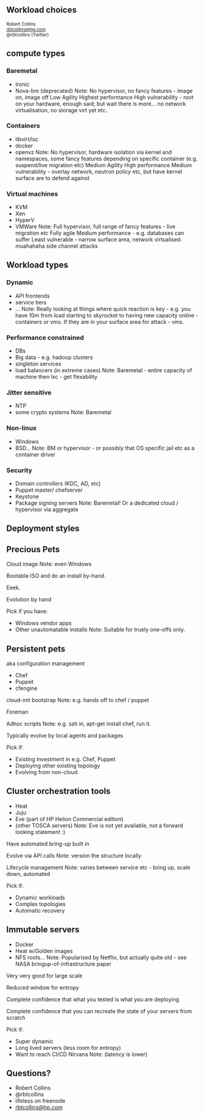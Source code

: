 ## Workload choices


<small>Robert Collins  
rbtcollins@hp.com  
@rbtcollins (Twitter)</small>



## compute types


### Baremetal
* Ironic
* Nova-bm (deprecated)
Note:
No hypervisor, no fancy features - image on, image off
Low Agility
Highest performance
High vulnerability - root on your hardware, enough said; but wait there is more... no network virtualisation, no storage virt yet etc.


### Containers
* libvirt/lxc
* docker
* openvz
Note:
No hypervisor, hardware isolation via kernel and namespaces, some fancy features depending on specific container (e.g. suspend/live migration etc)
Medium Agility
High performance
Medium vulnerability - overlay network, neutron policy etc, but have kernel surface are to defend against


### Virtual machines
* KVM
* Xen
* HyperV
* VMWare
Note:
Full hypervisor, full range of fancy features - live migration etc
Fully agile
Medium performance - e.g. databases can suffer
Least vulnerable - narrow surface area, network virtualised. muahahaha side channel attacks



## Workload types


### Dynamic
* API frontends
* service tiers
* ...
Note:
Really looking at things where quick reaction is key - e.g. you have 10m from load starting to skyrocket to having new capacity online - containers or vms. If they are in your surface area for attack - vms.


### Performance constrained
* DBs
* Big data - e.g. hadoop clusters
* singleton services
* load balancers (in extreme cases)
Note:
Baremetal - entire capacity of machine
then lxc - get flexability


### Jitter sensitive
* NTP
* some crypto systems
Note:
Baremetal


### Non-linux
* Windows
* BSD...
Note: BM or hypervisor - or possibly that OS specific jail etc as a container driver


### Security
* Domain controllers (KDC, AD, etc)
* Puppet master/ chefserver
* Keystone
* Package signing servers
Note: Baremetal! Or a dedicated cloud / hypervisor via aggregate



## Deployment styles



## Precious Pets


Cloud image
Note: even Windows


Bootable ISO and do an install by-hand.

Eeek.


Evolution by hand


Pick if you have:

* Windows vendor apps
* Other unautomatable installs
Note: Suitable for truely one-offs only.



## Persistent pets
aka configuration management

* Chef
* Puppet
* cfengine


cloud-init bootstrap
Note: e.g. hands off to chef / puppet


Foreman


Adhoc scripts
Note: e.g. ssh in, apt-get install chef, run it.


Typically evolve by local agents and packages


Pick if:

* Existing investment in e.g. Chef, Puppet
* Deploying other existing topology
* Evolving from non-cloud



## Cluster orchestration tools
* Heat
* Juju
* Eve (part of HP Helion Commercial edition)
* (other TOSCA servers)
Note: Eve is not yet available, not a forward looking statement :)


Have automated bring-up built in


Evolve via API calls
Note: version the structure locally


Lifecycle management
Note: varies between service etc - bring up, scale down, automated


Pick if:

* Dynamic workloads
* Complex topologies
* Automatic recovery



## Immutable servers
* Docker
* Heat w/Golden images
* NFS roots... <!-- .element: class="fragment" -->
Note: Popularised by Netflix, but actually quite old - see NASA bringup-of-infrastructure paper


Very very good for large scale


Reduced window for entropy


Complete confidence that what you tested is what you are deploying


Complete confidence that you can recreate the state of your servers from scratch


Pick if:

* Super dynamic
* Long lived servers (less room for entropy)
* Want to reach CI/CD Nirvana
Note: (latency is lower)



## Questions?

* Robert Collins
* @rbtcollins
* lifeless on freenode
* rbtcollins@hp.com
